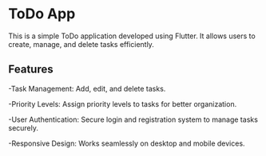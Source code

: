 # ToDo App
This is a simple ToDo application developed using Flutter. It allows users to create, manage, and delete tasks efficiently.

## Features
-Task Management: Add, edit, and delete tasks.

-Priority Levels: Assign priority levels to tasks for better organization.

-User Authentication: Secure login and registration system to manage tasks securely.

-Responsive Design: Works seamlessly on desktop and mobile devices.
